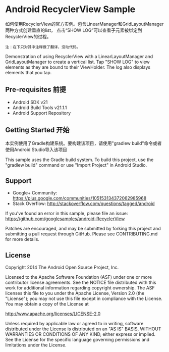 Android RecyclerView Sample
===================================
如何使用RecyclerView的官方实例。包含LinearManager和GridLayoutManager两种方式创建垂直的list，
点击“SHOW LOG”可以查看子元素被绑定到RecyclerView的过程。

`注：在下只对其中注释做了翻译，没动代码。`

Demonstration of using RecyclerView with a LinearLayoutManager and GridLayoutManager
to create a vertical list. Tap "SHOW LOG" to view elements as they are bound to
their ViewHolder. The log also displays elements that you tap.

Pre-requisites 前提
--------------

- Android SDK v21
- Android Build Tools v21.1.1
- Android Support Repository

Getting Started 开始
---------------

本实例使用了Gradle构建系统。要构建该项目，请使用"gradlew build"命令或者使用Android Studio导入该项目

This sample uses the Gradle build system. To build this project, use the
"gradlew build" command or use "Import Project" in Android Studio.

Support
-------

- Google+ Community: https://plus.google.com/communities/105153134372062985968
- Stack Overflow: http://stackoverflow.com/questions/tagged/android

If you've found an error in this sample, please file an issue:
https://github.com/googlesamples/android-RecyclerView

Patches are encouraged, and may be submitted by forking this project and
submitting a pull request through GitHub. Please see CONTRIBUTING.md for more details.

License
-------

Copyright 2014 The Android Open Source Project, Inc.

Licensed to the Apache Software Foundation (ASF) under one or more contributor
license agreements.  See the NOTICE file distributed with this work for
additional information regarding copyright ownership.  The ASF licenses this
file to you under the Apache License, Version 2.0 (the "License"); you may not
use this file except in compliance with the License.  You may obtain a copy of
the License at

http://www.apache.org/licenses/LICENSE-2.0

Unless required by applicable law or agreed to in writing, software
distributed under the License is distributed on an "AS IS" BASIS, WITHOUT
WARRANTIES OR CONDITIONS OF ANY KIND, either express or implied.  See the
License for the specific language governing permissions and limitations under
the License.
